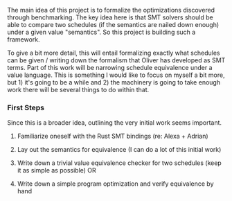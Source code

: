 The main idea of this project is to formalize the optimizations discovered
through benchmarking.  The key idea here is that SMT solvers should be able to
compare two schedules (if the semantics are nailed down enough) under a given
value "semantics".  So this project is building such a framework.

To give a bit more detail, this will entail formalizing exactly what schedules
can be given / writing down the formalism that Oliver has developed as SMT
terms.  Part of this work will be narrowing schedule equivalence under a value
language.  This is something I would like to focus on myself a bit more, but 1)
it's going to be a while and 2) the machinery is going to take enough work there
will be several things to do within that.

### First Steps

Since this is a broader idea, outlining the very initial work seems important.

1. Familiarize oneself with the Rust SMT bindings (re: Alexa + Adrian)

2. Lay out the semantics for equivalence (I can do a lot of this initial work)

3. Write down a trivial value equivalence checker for two schedules (keep it as
   simple as possible)
OR
3. Write down a simple program optimization and verify equivalence by hand